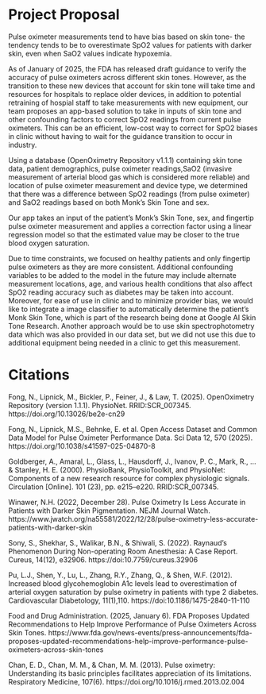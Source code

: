# Project Proposal
<p>Pulse oximeter measurements tend to have bias based on skin tone- the tendency tends to be to overestimate SpO2 values for patients with darker skin, even when SaO2 values indicate hypoxemia. <p>
	<p>As of January of 2025, the FDA has released draft guidance to verify the accuracy of pulse oximeters across different skin tones. However, as the transition to these new devices that account for skin tone will take time and resources for hospitals to replace older devices, in addition to potential retraining of hospial staff to take measurements with new equipment, our team proposes an app-based solution to take in inputs of skin tone and other confounding factors to correct SpO2 readings from current pulse oximeters. This can be an efficient, low-cost way to correct for SpO2 biases in clinic without having to wait for the guidance transition to occur in industry. <p>
	<p>Using a database (OpenOximetry Repository v1.1.1) containing skin tone data, patient demographics, pulse oximeter readings,SaO2 (invasive measurement of arterial blood gas which is considered more reliable) and location of pulse oximeter measurement and device type, we determined that there was a difference between SpO2 readings (from pulse oximeter) and SaO2 readings based on both Monk’s Skin Tone and sex.<p>
	<p>Our app takes an input of the patient’s Monk’s Skin Tone, sex, and fingertip pulse oximeter measurement and applies a correction factor using a linear regression model so that the estimated value may be closer to the true blood oxygen saturation.<p>
	<p>Due to time constraints, we focused on healthy patients and only fingertip pulse oximeters as they are more consistent. Additional confounding variables to be added to the model in the future may include alternate measurement locations, age, and various health conditions that also affect SpO2 reading accuracy such as diabetes may be taken into account. Moreover, for ease of use in clinic and to minimize provider bias, we would like to integrate a image classifier to automatically determine the patient’s Monk Skin Tone, which is part of the research being done at Google AI Skin Tone Research. Another approach would be to use skin spectrophotometry data which was also provided in our data set, but we did not use this due to additional equipment being needed in a clinic to get this measurement.<p> 

# Citations
<p>Fong, N., Lipnick, M., Bickler, P., Feiner, J., & Law, T. (2025). OpenOximetry Repository (version 1.1.1). PhysioNet. RRID:SCR_007345. https://doi.org/10.13026/be2e-cn29<p>
<p>Fong, N., Lipnick, M.S., Behnke, E. et al. Open Access Dataset and Common Data Model for Pulse Oximeter Performance Data. Sci Data 12, 570 (2025). https://doi.org/10.1038/s41597-025-04870-8<p>
<p>Goldberger, A., Amaral, L., Glass, L., Hausdorff, J., Ivanov, P. C., Mark, R., ... & Stanley, H. E. (2000). PhysioBank, PhysioToolkit, and PhysioNet: Components of a new research resource for complex physiologic signals. Circulation [Online]. 101 (23), pp. e215–e220. RRID:SCR_007345.<p>
<p>Winawer, N.H. (2022, December 28). Pulse Oximetry Is Less Accurate in Patients with Darker Skin Pigmentation. NEJM Journal Watch. https://www.jwatch.org/na55581/2022/12/28/pulse-oximetry-less-accurate-patients-with-darker-skin<p>
<p>Sony, S., Shekhar, S., Walikar, B.N., & Shiwali, S. (2022). Raynaud’s Phenomenon During Non-operating Room Anesthesia: A Case Report. Cureus, 14(12), e32906. https://doi:10.7759/cureus.32906<p>
<p>Pu, L.J., Shen, Y., Lu, L., Zhang, R.Y., Zhang, Q., & Shen, W.F. (2012). Increased blood glycohemoglobin A1c levels lead to overestimation of arterial oxygen saturation by pulse oximetry in patients with type 2 diabetes. Cardiovascular Diabetology, 11(1),110. https://doi:10.1186/1475-2840-11-110<p>
<p>Food and Drug Administration. (2025, January 6). FDA Proposes Updated Recommendations to Help Improve Performance of Pulse Oximeters Across Skin Tones. https://www.fda.gov/news-events/press-announcements/fda-proposes-updated-recommendations-help-improve-performance-pulse-oximeters-across-skin-tones<p>
<p>Chan, E. D., Chan, M. M., & Chan, M. M. (2013). Pulse oximetry: Understanding its basic principles facilitates appreciation of its limitations. Respiratory Medicine, 107(6).  https://doi.org/10.1016/j.rmed.2013.02.004<p>

